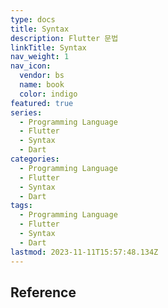 ```yaml
---
type: docs
title: Syntax
description: Flutter 문법
linkTitle: Syntax
nav_weight: 1
nav_icon:
  vendor: bs
  name: book
  color: indigo
featured: true
series:
  - Programming Language
  - Flutter
  - Syntax
  - Dart
categories:
  - Programming Language
  - Flutter
  - Syntax
  - Dart
tags:
  - Programming Language
  - Flutter
  - Syntax
  - Dart
lastmod: 2023-11-11T15:57:48.134Z
---
```


## Reference
